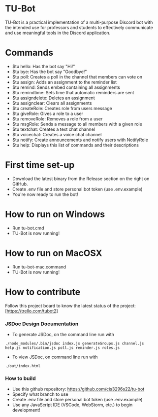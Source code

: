 # TU-Bot
TU-Bot is a practical implementation of a multi-purpose Discord bot with the intended use for professors and students to effectively communicate and use meaningful tools in the Discord application.

# Commands

- $tu hello: Has the bot say "Hi!"
- $tu bye: Has the bot say "Goodbye!"
- $tu poll: Creates a poll in the channel that members can vote on
- $tu assign: Adds an assignment to the reminder list
- $tu remind: Sends embed containing all assignments
- $tu remindtime: Sets time that automatic reminders are sent
- $tu assigndelete: Deletes an assignment
- $tu assignclear: Clears all assignments
- $tu createRole: Creates role from users message
- $tu giveRole: Gives a role to a user
- $tu removeRole: Removes a role from a user
- $tu msgRole: Sends a message to all members with a given role
- $tu textchat: Creates a text chat channel
- $tu voicechat: Creates a voice chat channel
- $tu notify: Create announcements and notify users with NotifyRole
- $tu help: Displays this list of commands and their descriptions

# First time set-up
- Download the latest binary from the Release section on the right on GitHub.
- Create .env file and store personal bot token (use .env.example)
- You're now ready to run the bot!

# How to run on Windows
- Run tu-bot.cmd
- TU-Bot is now running!

# How to run on MacOSX
- Run tu-bot-mac.command
- TU-Bot is now running!

# How to contribute
Follow this project board to know the latest status of the project: [https://trello.com/tubot2]  

### JSDoc Design Documentation
- To generate JSDoc, on the command line run with
```
./node_modules/.bin/jsdoc index.js generateGroups.js channel.js help.js notification.js poll.js reminder.js roles.js
```
- To view JSDoc, on command line run with
```
./out/index.html
```


### How to build
- Use this github repository: https://github.com/cis3296s22/tu-bot
- Specify what branch to use
- Create .env file and store personal bot token (use .env.example)
- Use any JavaScript IDE (VSCode, WebStorm, etc.) to begin development!